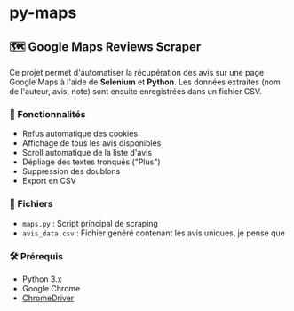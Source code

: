 # py-maps
## 🗺️ Google Maps Reviews Scraper

Ce projet permet d'automatiser la récupération des avis sur une page Google Maps à l'aide de **Selenium** et **Python**. Les données extraites (nom de l'auteur, avis, note) sont ensuite enregistrées dans un fichier CSV.

### 🚀 Fonctionnalités

- Refus automatique des cookies
- Affichage de tous les avis disponibles
- Scroll automatique de la liste d'avis
- Dépliage des textes tronqués ("Plus")
- Suppression des doublons
- Export en CSV

### 📂 Fichiers

- `maps.py` : Script principal de scraping
- `avis_data.csv` : Fichier généré contenant les avis uniques, je pense que

### 🛠️ Prérequis

- Python 3.x
- Google Chrome
- [ChromeDriver](https://sites.google.com/chromium.org/driver/)

